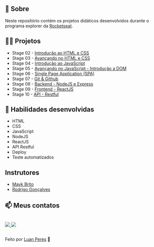 ## 📌 Sobre

  Neste repositório contém os projetos didáticos desenvolvidos durante o programa explorer da [Rocketseat](https://github.com/rocketseat).

## 👩‍💻 Projetos 

  - Stage 02 - [Introdução ao HTML e CSS](https://github.com/oluanperes/explorer-rocketseat/tree/main/stage-02)
  - Stage 03 - [Avançando no HTML e CSS](https://github.com/oluanperes/explorer-rocketseat/tree/main/stage-03)
  - Stage 04 - [Introdução ao JavaScript](https://github.com/oluanperes/explorer-rocketseat/tree/main/stage-04)
  - Stage 05 - [Avançando no JavaScript - Introdução a DOM](https://github.com/oluanperes/explorer-rocketseat/tree/main/stage-05)
  - Stage 06 - [Single Page Application (SPA)](https://github.com/oluanperes/explorer-rocketseat/tree/main/stage-06)
  - Stage 07 - [Git & Github](https://github.com/oluanperes/explorer-rocketseat/tree/main/stage-07)
  - Stage 08 - [Backend - NodeJS e Express](https://github.com/oluanperes/explorer-rocketseat/tree/main/stage-08)
  - Stage 09 - [Frontend - ReactJS](https://github.com/oluanperes/explorer-rocketseat/tree/main/stage-09)
  - Stage 10 - [API - Restful](https://github.com/oluanperes/explorer-rocketseat/tree/main/stage-10)

## 🧠 Habilidades desenvolvidas
  
  - HTML
  - CSS
  - JavaScript
  - NodeJS
  - ReactJS
  - API Restful
  - Deploy
  - Teste automatizados

## Instrutores

 - [Mayk Brito](https://github.com/maykbrito)
 - [Rodrigo Gonçalves](https://github.com/rodrigorgtic)

<div>
  <h2>📫 Meus contatos</h2>
  <br>
  <a href="https://www.linkedin.com/in/oluanperes/" target="_blank">
    <img src="https://img.shields.io/badge/-LinkedIn-%230077B5?style=for-the-badge&logo=linkedin&logoColor=white" target="_blank"/>
  </a>
  <a href= "mailto:oluanperes@gmail.com" target="_blank">
    <img src="https://img.shields.io/badge/-Gmail-%23333?style=for-the-badge&logo=gmail&logoColor=white" target="_blank"/>
  </a>
</div>

##
Feito por [Luan Peres](https://github.com/oluanperes) 👋
